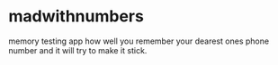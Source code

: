# madwithnumbers
memory testing app how well you remember your dearest ones phone number and it will try to make it stick.
